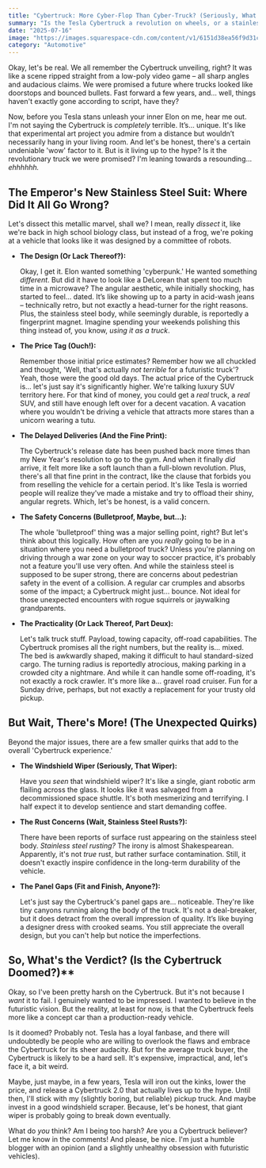 ```yaml
---
title: "Cybertruck: More Cyber-Flop Than Cyber-Truck? (Seriously, What Happened?)"
summary: "Is the Tesla Cybertruck a revolution on wheels, or a stainless steel stumble? We're diving deep into why the Cybertruck might be facing a tougher road than Elon Musk predicted. Buckle up, buttercups, it's gonna be a bumpy ride!"
date: "2025-07-16"
image: "https://images.squarespace-cdn.com/content/v1/6151d38ea56f9d31cf76ec07/1738125149278-4IFE6G5M7D1HRK0AUD9I/tesla-cybertruck_19+%281%29.jpg"
category: "Automotive"
---
```


Okay, let's be real. We all remember the Cybertruck unveiling, right? It was like a scene ripped straight from a low-poly video game – all sharp angles and audacious claims. We were promised a future where trucks looked like doorstops and bounced bullets. Fast forward a few years, and… well, things haven't exactly gone according to script, have they?

Now, before you Tesla stans unleash your inner Elon on me, hear me out. I'm not saying the Cybertruck is _completely_ terrible. It’s… unique. It's like that experimental art project you admire from a distance but wouldn’t necessarily hang in your living room. And let's be honest, there's a certain undeniable 'wow' factor to it. But is it living up to the hype? Is it the revolutionary truck we were promised? I'm leaning towards a resounding… _ehhhhhh._

## The Emperor's New Stainless Steel Suit: Where Did It All Go Wrong?

Let's dissect this metallic marvel, shall we? I mean, really _dissect_ it, like we're back in high school biology class, but instead of a frog, we're poking at a vehicle that looks like it was designed by a committee of robots.

- **The Design (Or Lack Thereof?):**

  Okay, I get it. Elon wanted something 'cyberpunk.' He wanted something _different_. But did it have to look like a DeLorean that spent too much time in a microwave? The angular aesthetic, while initially shocking, has started to feel… dated. It’s like showing up to a party in acid-wash jeans – technically retro, but not exactly a head-turner for the right reasons. Plus, the stainless steel body, while seemingly durable, is reportedly a fingerprint magnet. Imagine spending your weekends polishing this thing instead of, you know, _using it as a truck_.

- **The Price Tag (Ouch!):**

  Remember those initial price estimates? Remember how we all chuckled and thought, 'Well, that's actually _not terrible_ for a futuristic truck'? Yeah, those were the good old days. The actual price of the Cybertruck is… let's just say it's significantly higher. We're talking luxury SUV territory here. For that kind of money, you could get a _real_ truck, a _real_ SUV, and still have enough left over for a decent vacation. A vacation where you wouldn't be driving a vehicle that attracts more stares than a unicorn wearing a tutu.

- **The Delayed Deliveries (And the Fine Print):**

  The Cybertruck's release date has been pushed back more times than my New Year's resolution to go to the gym. And when it finally _did_ arrive, it felt more like a soft launch than a full-blown revolution. Plus, there's all that fine print in the contract, like the clause that forbids you from reselling the vehicle for a certain period. It's like Tesla is worried people will realize they've made a mistake and try to offload their shiny, angular regrets. Which, let's be honest, is a valid concern.

- **The Safety Concerns (Bulletproof, Maybe, but…):**

  The whole 'bulletproof' thing was a major selling point, right? But let's think about this logically. How often are you _really_ going to be in a situation where you need a bulletproof truck? Unless you're planning on driving through a war zone on your way to soccer practice, it's probably not a feature you'll use very often. And while the stainless steel is supposed to be super strong, there are concerns about pedestrian safety in the event of a collision. A regular car crumples and absorbs some of the impact; a Cybertruck might just… bounce. Not ideal for those unexpected encounters with rogue squirrels or jaywalking grandparents.

- **The Practicality (Or Lack Thereof, Part Deux):**

  Let's talk truck stuff. Payload, towing capacity, off-road capabilities. The Cybertruck promises all the right numbers, but the reality is… mixed. The bed is awkwardly shaped, making it difficult to haul standard-sized cargo. The turning radius is reportedly atrocious, making parking in a crowded city a nightmare. And while it can handle some off-roading, it's not exactly a rock crawler. It's more like a… gravel road cruiser. Fun for a Sunday drive, perhaps, but not exactly a replacement for your trusty old pickup.

## But Wait, There's More! (The Unexpected Quirks)

Beyond the major issues, there are a few smaller quirks that add to the overall 'Cybertruck experience.'

- **The Windshield Wiper (Seriously, That Wiper):**

  Have you _seen_ that windshield wiper? It's like a single, giant robotic arm flailing across the glass. It looks like it was salvaged from a decommissioned space shuttle. It's both mesmerizing and terrifying. I half expect it to develop sentience and start demanding coffee.

- **The Rust Concerns (Wait, Stainless Steel Rusts?):**

  There have been reports of surface rust appearing on the stainless steel body. _Stainless steel rusting?_ The irony is almost Shakespearean. Apparently, it's not _true_ rust, but rather surface contamination. Still, it doesn't exactly inspire confidence in the long-term durability of the vehicle.

- **The Panel Gaps (Fit and Finish, Anyone?):**

  Let's just say the Cybertruck's panel gaps are… noticeable. They're like tiny canyons running along the body of the truck. It's not a deal-breaker, but it does detract from the overall impression of quality. It’s like buying a designer dress with crooked seams. You still appreciate the overall design, but you can't help but notice the imperfections.

## So, What's the Verdict? (Is the Cybertruck Doomed?)\*\*

Okay, so I've been pretty harsh on the Cybertruck. But it's not because I _want_ it to fail. I genuinely wanted to be impressed. I wanted to believe in the futuristic vision. But the reality, at least for now, is that the Cybertruck feels more like a concept car than a production-ready vehicle.

Is it doomed? Probably not. Tesla has a loyal fanbase, and there will undoubtedly be people who are willing to overlook the flaws and embrace the Cybertruck for its sheer audacity. But for the average truck buyer, the Cybertruck is likely to be a hard sell. It's expensive, impractical, and, let's face it, a bit weird.

Maybe, just maybe, in a few years, Tesla will iron out the kinks, lower the price, and release a Cybertruck 2.0 that actually lives up to the hype. Until then, I'll stick with my (slightly boring, but reliable) pickup truck. And maybe invest in a good windshield scraper. Because, let's be honest, that giant wiper is probably going to break down eventually.

What do _you_ think? Am I being too harsh? Are you a Cybertruck believer? Let me know in the comments! And please, be nice. I'm just a humble blogger with an opinion (and a slightly unhealthy obsession with futuristic vehicles).
